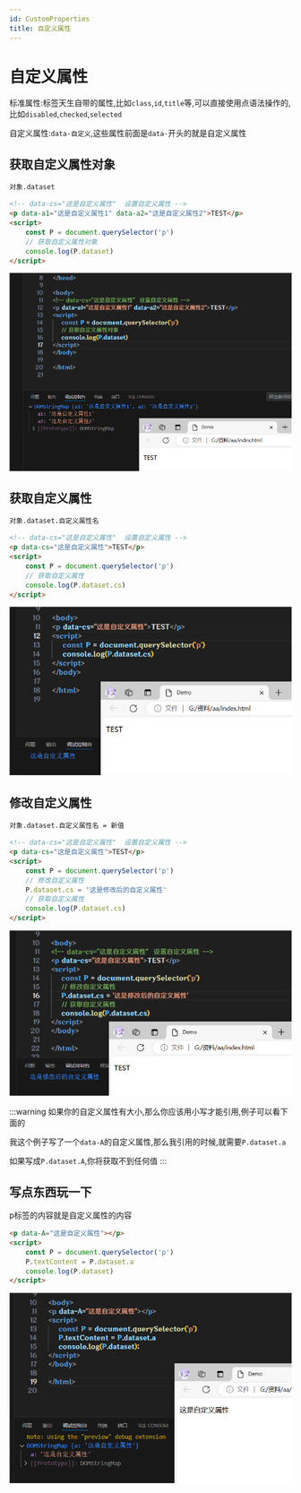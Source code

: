 ```yaml
---
id: CustomProperties
title: 自定义属性
---
```


# 自定义属性

标准属性:标签天生自带的属性,比如`class`,`id`,`title`等,可以直接使用点语法操作的,比如`disabled`,`checked`,`selected`

自定义属性:`data-自定义`,这些属性前面是`data-`开头的就是自定义属性

## 获取自定义属性对象

`对象.dataset`

```html showLineNumbers
<!-- data-cs="这是自定义属性"  设置自定义属性 -->
<p data-a1="这是自定义属性1" data-a2="这是自定义属性2">TEST</p>
<script>
    const P = document.querySelector('p')
    // 获取自定义属性对象
    console.log(P.dataset)
</script>
```

![f352f6a8a94a091aaa22ad08cbd8674c5fdeb4ef](Assets/f352f6a8a94a091aaa22ad08cbd8674c5fdeb4ef.png)

## 获取自定义属性

`对象.dataset.自定义属性名`

```html showLineNumbers
<!-- data-cs="这是自定义属性"  设置自定义属性 -->
<p data-cs="这是自定义属性">TEST</p>
<script>
    const P = document.querySelector('p')
    // 获取自定义属性
    console.log(P.dataset.cs)
</script>
```

![9b9997191a4c8ab1a4e4ce62bdc3e12ff828b9f6](Assets/9b9997191a4c8ab1a4e4ce62bdc3e12ff828b9f6.png)

## 修改自定义属性

`对象.dataset.自定义属性名 = 新值`

```html showLineNumbers
<!-- data-cs="这是自定义属性"  设置自定义属性 -->
<p data-cs="这是自定义属性">TEST</p>
<script>
    const P = document.querySelector('p')
    // 修改自定义属性
    P.dataset.cs = '这是修改后的自定义属性'
    // 获取自定义属性
    console.log(P.dataset.cs)
</script>
```

![79e2154fad1fa55734a671fac15c5c4940eef815](Assets/79e2154fad1fa55734a671fac15c5c4940eef815.png)

:::warning
如果你的自定义属性有大小,那么你应该用小写才能引用,例子可以看下面的

我这个例子写了一个`data-A`的自定义属性,那么我引用的时候,就需要`P.dataset.a`

如果写成`P.dataset.A`,你将获取不到任何值
:::

## 写点东西玩一下

p标签的内容就是自定义属性的内容

```html showLineNumbers
<p data-A="这是自定义属性"></p>
<script>
    const P = document.querySelector('p')
    P.textContent = P.dataset.a
    console.log(P.dataset)
</script>
```

![4c7514724b80341ddf2fd7039d0ee91032a3db82](Assets/4c7514724b80341ddf2fd7039d0ee91032a3db82.png)
